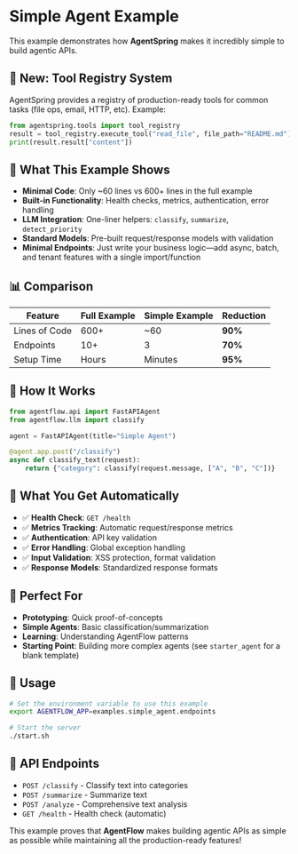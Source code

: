 # Simple Agent Example

This example demonstrates how **AgentSpring** makes it incredibly simple to build agentic APIs.

## 🚀 New: Tool Registry System
AgentSpring provides a registry of production-ready tools for common tasks (file ops, email, HTTP, etc). Example:
```python
from agentspring.tools import tool_registry
result = tool_registry.execute_tool("read_file", file_path="README.md")
print(result.result["content"])
```

## 🎯 **What This Example Shows**

- **Minimal Code**: Only ~60 lines vs 600+ lines in the full example
- **Built-in Functionality**: Health checks, metrics, authentication, error handling
- **LLM Integration**: One-liner helpers: `classify`, `summarize`, `detect_priority`
- **Standard Models**: Pre-built request/response models with validation
- **Minimal Endpoints**: Just write your business logic—add async, batch, and tenant features with a single import/function

## 📊 **Comparison**

| Feature | Full Example | Simple Example | Reduction |
|---------|-------------|----------------|-----------|
| Lines of Code | 600+ | ~60 | **90%** |
| Endpoints | 10+ | 3 | **70%** |
| Setup Time | Hours | Minutes | **95%** |

## 🚀 **How It Works**

```python
from agentflow.api import FastAPIAgent
from agentflow.llm import classify

agent = FastAPIAgent(title="Simple Agent")

@agent.app.post("/classify")
async def classify_text(request):
    return {"category": classify(request.message, ["A", "B", "C"])}
```

## 🌟 **What You Get Automatically**

- ✅ **Health Check**: `GET /health`
- ✅ **Metrics Tracking**: Automatic request/response metrics
- ✅ **Authentication**: API key validation
- ✅ **Error Handling**: Global exception handling
- ✅ **Input Validation**: XSS protection, format validation
- ✅ **Response Models**: Standardized response formats

## 🎯 **Perfect For**

- **Prototyping**: Quick proof-of-concepts
- **Simple Agents**: Basic classification/summarization
- **Learning**: Understanding AgentFlow patterns
- **Starting Point**: Building more complex agents (see `starter_agent` for a blank template)

## 📝 **Usage**

```bash
# Set the environment variable to use this example
export AGENTFLOW_APP=examples.simple_agent.endpoints

# Start the server
./start.sh
```

## 🔗 **API Endpoints**

- `POST /classify` - Classify text into categories
- `POST /summarize` - Summarize text
- `POST /analyze` - Comprehensive text analysis
- `GET /health` - Health check (automatic)

This example proves that **AgentFlow** makes building agentic APIs as simple as possible while maintaining all the production-ready features! 